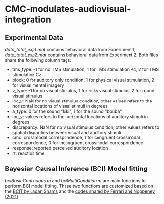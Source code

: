 # CMC-modulates-audiovisual-integration


## Experimental Data
*data_total_exp1.mat* contains behavioral data from Experiment 1, *data_total_exp2.mat* contains behavioral data from Experiment 2. Both files share the following column tags:
- tms_type: -1 for no TMS stimulation, 1 for TMS stimulation P4, 2 for TMS stimulation Cz
- block: 0 for auditory only condition, 1 for physical visual stimulation, 2 for visual mental imagery
- v_type: -1 for no visual stimulus, 1 for risky visual stimulus, 2 for round visual stimulus
- loc_v: NaN for no visual stimulus condition, other values refers to the horizontal locations of visual stimuli in degrees
- a_type: 0 for the sound "kiki", 1 for the sound "bouba"
- loc_v: values refers to the horizontal locations of auditory stimuli in degrees
- discrepancy: NaN for no visual stimulus condition, other values refers to spatial disparities between visual and auditory stimuli
- cmc: crossmodal correspondence, 1 for congruent crossmodal correspondence, 0 for incongruent crossmodal correspondence
- response: reported perceived auditory location
- rt: reaction time

## Bayesian Causal Inference (BCI) Model fitting
*bciBasicContinuous.m* and *bciMultiCondition.m* are main functions to perform BCI model fitting. These two functions are customized based on the [BCIT by Ladan Shams](https://github.com/multisensoryperceptionlab/BCIT) and the [codes shared by Ferrari and Noppeney (2021)](https://doi.org/10.1371/journal.pbio.3001465).
